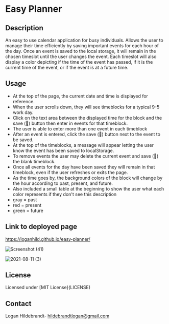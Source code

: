 # Easy Planner

## Description
An easy to use calendar application for busy individuals. Allows the user to manage their time efficiently by saving important events for each hour of the day. Once an event is saved to the local storage, it will remain in the chosen timeslot until the user changes the event. Each timeslot will also display a color depicting if the time of the event has passed, if it is the current time of the event, or if the event is at a future time. 

## Usage
* At the top of the page, the current date and time is displayed for reference.
* When the user scrolls down, they will see timeblocks for a typical 9-5 work day.
* Click on the text area between the displayed time for the block and the save (💾) button then enter in events for that timeblock.
* The user is able to enter more than one event in each timeblock
* After an event is entered, click the save (💾) button next to the event to be saved.
* At the top of the timeblocks, a message will appear letting the user know the event has been saved to localStorage.
* To remove events the user may delete the current event and save (💾) the blank timeblock.
* Once all events for the day have been saved they will remain in that timeblock, even if the user refreshes or exits the page.
* As the time goes by, the background colors of the block will change by the hour according to past, present, and future.
* Also included a small table at the beginning to show the user what each color represents if they don't see this description
* gray = past
* red = present
* green = future

## Link to deployed page
https://loganhild.github.io/easy-planner/

![Screenshot (41)](https://user-images.githubusercontent.com/82903685/126584885-e78fb6c5-eba6-40aa-bdd2-794206557c24.png)

![2021-08-11 (3)](https://user-images.githubusercontent.com/82903685/128995240-76a5be1b-a4bb-4aa1-8533-42082b1357ac.png)

## License
Licensed under [MIT License}(LICENSE)

## Contact
Logan Hildebrandt- hildebrandtlogan@gmail.com
